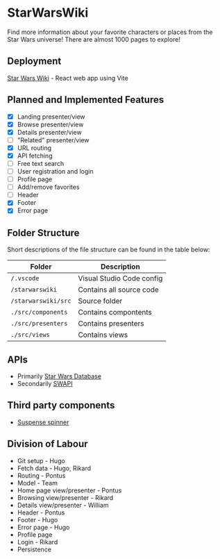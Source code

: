 # StarWarsWiki
Find more information about your favorite characters or places from the Star Wars universe! There are almost 1000 pages to explore!

## Deployment
[Star Wars Wiki](https://starwarsloreatlas.web.app/) - React web app using Vite

## Planned and Implemented Features
- [x] Landing presenter/view
- [x] Browse presenter/view
- [X] Details presenter/view
- [ ] "Related" presenter/view
- [X] URL routing
- [X] API fetching 
- [ ] Free text search
- [ ] User registration and login
- [ ] Profile page
- [ ] Add/remove favorites
- [ ] Header
- [X] Footer
- [X] Error page

## Folder Structure
Short descriptions of the file structure can be found in the table below:

| Folder            | Description                                                          |
|-------------------|----------------------------------------------------------------------|
| `/.vscode`| Visual Studio Code config|
| `/starwarswiki`| Contains all source code|
| `/starwarswiki/src`| Source folder|
| `./src/components`| Contains compontents|
| `./src/presenters`| Contains presenters|
| `./src/views`| Contains views|

## APIs
- Primarily [Star Wars Database](https://starwars-databank.vercel.app/)
- Secondarily [SWAPI](https://swapi.dev/)

## Third party components
- [Suspense spinner](https://mhnpd.github.io/react-loader-spinner/docs/components/vortex)

## Division of Labour
- Git setup - Hugo
- Fetch data - Hugo, Rikard
- Routing - Pontus
- Model - Team
- Home page view/presenter - Pontus
- Browsing view/presenter - Rikard
- Details view/presenter - William
- Header - Pontus
- Footer - Hugo
- Error page - Hugo
- Profile page
- Login - Rikard
- Persistence
